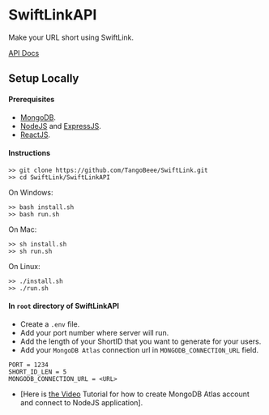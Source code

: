 # SwiftLinkAPI

Make your URL short using SwiftLink.

[API Docs](https://github.com/TangoBeee/SwiftLink/tree/master/SwiftLinkAPI/docs/)

## Setup Locally

#### Prerequisites

* [MongoDB](https://www.mongodb.com/cloud/atlas).
* [NodeJS](https://nodejs.org/) and [ExpressJS](https://expressjs.com/).
* [ReactJS](https://reactjs.org/).

#### Instructions

```
>> git clone https://github.com/TangoBeee/SwiftLink.git
>> cd SwiftLink/SwiftLinkAPI
```

On Windows:
```
>> bash install.sh
>> bash run.sh
```

On Mac:
```
>> sh install.sh
>> sh run.sh
```

On Linux:
```
>> ./install.sh
>> ./run.sh
```

#### In `root` directory of SwiftLinkAPI
* Create a `.env` file.
* Add your port number where server will run.
* Add the length of your ShortID that you want to generate for your users.
* Add your `MongoDB Atlas` connection url in `MONGODB_CONNECTION_URL` field.
```
PORT = 1234
SHORT_ID_LEN = 5
MONGODB_CONNECTION_URL = <URL>
```
* [Here is [the Video](https://www.youtube.com/watch?v=KKyag6t98g8) Tutorial for how to create MongoDB Atlas account and connect to NodeJS application].
